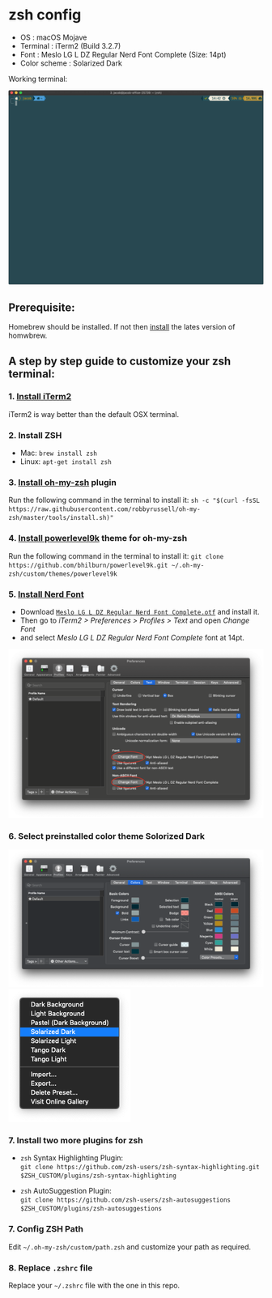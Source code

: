 # zsh config

- OS : macOS Mojave
- Terminal : iTerm2 (Build 3.2.7)
- Font : Meslo LG L DZ Regular Nerd Font Complete (Size: 14pt)
- Color scheme : Solarized Dark

Working terminal:

![](https://github.com/jacobhaug/zsh/blob/master/images/terminal.png?raw=true)

## Prerequisite:

Homebrew should be installed. If not then [install](https://brew.sh/) the lates version of homwbrew.

## A step by step guide to customize your zsh terminal:

### 1. [Install iTerm2](https://www.iterm2.com/)

iTerm2 is way better than the default OSX terminal.

### 2. Install ZSH

- Mac: `brew install zsh`
- Linux: `apt-get install zsh`

### 3. [Install oh-my-zsh](https://github.com/robbyrussell/oh-my-zsh) plugin

Run the following command in the terminal to install it:
`sh -c "$(curl -fsSL https://raw.githubusercontent.com/robbyrussell/oh-my-zsh/master/tools/install.sh)"`

### 4. [Install powerlevel9k](https://github.com/bhilburn/powerlevel9k) theme for oh-my-zsh

Run the following command in the terminal to install it:
`git clone https://github.com/bhilburn/powerlevel9k.git ~/.oh-my-zsh/custom/themes/powerlevel9k`

### 5. [Install Nerd Font](https://github.com/ryanoasis/nerd-fonts)

- Download [`Meslo LG L DZ Regular Nerd Font Complete.otf`](https://github.com/ryanoasis/nerd-fonts/raw/master/patched-fonts/Meslo/L-DZ/complete/Meslo%20LG%20L%20DZ%20Regular%20Nerd%20Font%20Complete.otf) and install it.
- Then go to _iTerm2 > Preferences > Profiles > Text_ and open _Change Font_
- and select _Meslo LG L DZ Regular Nerd Font Complete_ font at 14pt.

![](https://github.com/jacobhaug/zsh/blob/master/images/iterm2/06-font-preferences.png?raw=true)

### 6. Select preinstalled color theme Solorized Dark
![](https://github.com/jacobhaug/zsh/blob/master/images/iterm2/04-color-profiles.png?raw=true)
![](https://github.com/jacobhaug/zsh/blob/master/images/iterm2/05-color-selection-profile.png?raw=true)

### 7. Install two more plugins for zsh

- `zsh` Syntax Highlighting Plugin:  
   `git clone https://github.com/zsh-users/zsh-syntax-highlighting.git $ZSH_CUSTOM/plugins/zsh-syntax-highlighting`

- `zsh` AutoSuggestion Plugin:  
   `git clone https://github.com/zsh-users/zsh-autosuggestions $ZSH_CUSTOM/plugins/zsh-autosuggestions`
   
### 7. Config ZSH Path

Edit `~/.oh-my-zsh/custom/path.zsh` and customize your path as required.

### 8. Replace `.zshrc` file

Replace your `~/.zshrc` file with the one in this repo.